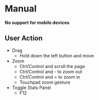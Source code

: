 # Manual

**No support for mobile devices**

## User Action

- Drag
  - Hold down the left button and move
- Zoom
  - Ctrl/Control and scroll the page
  - Ctrl/Control and - to zoom out
  - Ctrl/Control and = to zoom in
  - Touchpad zoom gesture
- Toggle Stats Panel
  - F12
